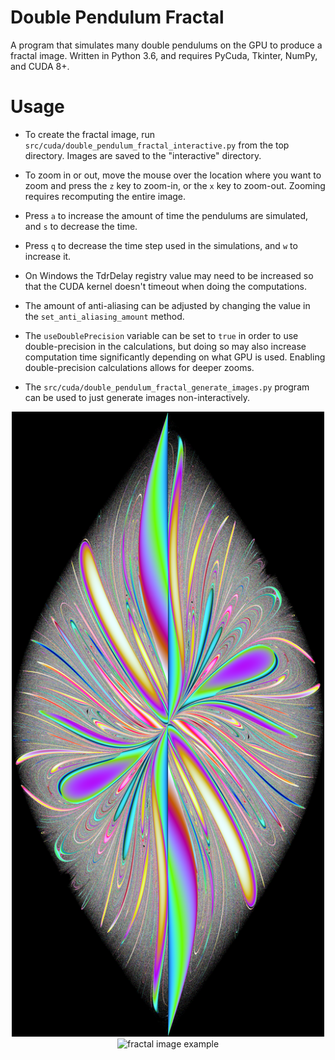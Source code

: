 # Double Pendulum Fractal
A program that simulates many double pendulums on the GPU to produce a fractal image. Written in Python 3.6, and requires PyCuda, Tkinter, NumPy, and CUDA 8+.

# Usage
* To create the fractal image, run `src/cuda/double_pendulum_fractal_interactive.py` from the top directory. Images are saved to the "interactive" directory. 

* To zoom in or out, move the mouse over the location where you want to zoom and press the `z` key to zoom-in, or the `x` key to zoom-out. Zooming requires recomputing the entire image.

* Press `a` to increase the amount of time the pendulums are simulated, and `s` to decrease the time.

* Press `q` to decrease the time step used in the simulations, and `w` to increase it.

* On Windows the TdrDelay registry value may need to be increased so that the CUDA kernel doesn't timeout when doing the computations.

* The amount of anti-aliasing can be adjusted by changing the value in the `set_anti_aliasing_amount` method.

* The `useDoublePrecision` variable can be set to `true` in order to use double-precision in the calculations, but doing so may also increase computation time significantly depending on what GPU is used. Enabling double-precision calculations allows for deeper zooms.

* The `src/cuda/double_pendulum_fractal_generate_images.py` program can be used to just generate images non-interactively.

<p align="center">
  <img src="https://raw.githubusercontent.com/tryabin/double-pendulum-fractal/master/double%20pendulum%20fractal.png" alt="fractal image example" width="500" height="1000"/>
  <img src="https://raw.githubusercontent.com/tryabin/double-pendulum-fractal/master/double%20pendulum%20fractal%20chaos%20amount%20low%20energy.png" alt="fractal image example" width="1000" height="1000"/>
</p>
